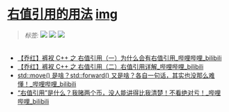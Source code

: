 # [右值引用的用法](./)  [img](./img)     

> ######  _标签:_   ![](https://img.shields.io/badge/技术类-yellowgreen.svg) ![](https://img.shields.io/badge/C++11/14/17-右值引用-blue.svg)   [![](https://img.shields.io/badge/目录-code-orange.svg)](../02-code) 
>

- [【乔红】裤衩 C++ 之 右值引用（一）为什么会有右值引用_哔哩哔哩_bilibili](https://www.bilibili.com/video/BV1Vq4y1K7ut/?spm_id_from=333.788.recommend_more_video.1)    
- [【乔红】裤衩 C++ 之 右值引用（二）右值引用详解_哔哩哔哩_bilibili](https://www.bilibili.com/video/BV15v411g7Ma/?spm_id_from=333.788.recommend_more_video.0)    
- [std::move() 是啥？std::forward() 又是啥？各自一句话，其实也没那么难懂！_哔哩哔哩_bilibili](https://www.bilibili.com/video/BV1Ga4y1v77o?from=search&seid=4920114773393271538&spm_id_from=333.337.0.0)  
- [“右值引用”是什么？我赌两个币，没人能讲得比我清楚！不看绝对亏！_哔哩哔哩_bilibili](https://www.bilibili.com/video/BV1uK4y1b7p5/?spm_id_from=333.788.recommend_more_video.0)  

